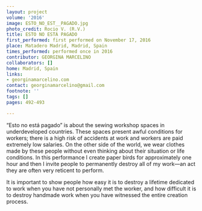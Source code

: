 ```yaml
---
layout: project
volume: '2016'
image: ESTO_NO_EST__PAGADO.jpg
photo_credit: Rocio V. (R.V.)
title: ESTO NO ESTÁ PAGADO
first_performed: first performed on November 17, 2016
place: Matadero Madrid, Madrid, Spain
times_performed: performed once in 2016
contributor: GEORGINA MARCELINO
collaborators: []
home: Madrid, Spain
links:
- georginamarcelino.com
contact: georginamarcelino@gmail.com
footnote: ''
tags: []
pages: 492-493

---
```


“Esto no está pagado” is about the sewing workshop spaces in underdeveloped countries. These spaces present awful conditions for workers; there is a high risk of accidents at work and workers are paid extremely low salaries. On the other side of the world, we wear clothes made by these people without even thinking about their situation or life conditions. In this performance I create paper birds for approximately one hour and then I invite people to permanently destroy all of my work—an act they are often very reticent to perform.

It is important to show people how easy it is to destroy a lifetime dedicated to work when you have not personally met the worker, and how difficult it is to destroy handmade work when you have witnessed the entire creation process.
